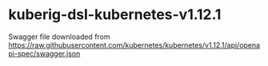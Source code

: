 # kuberig-dsl-kubernetes-v1.12.1

Swagger file downloaded from https://raw.githubusercontent.com/kubernetes/kubernetes/v1.12.1/api/openapi-spec/swagger.json
